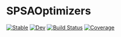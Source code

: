 # SPSAOptimizers

[![Stable](https://img.shields.io/badge/docs-stable-blue.svg)](https://kmsherbertvt.github.io/SPSAOptimizers.jl/stable/)
[![Dev](https://img.shields.io/badge/docs-dev-blue.svg)](https://kmsherbertvt.github.io/SPSAOptimizers.jl/dev/)
[![Build Status](https://github.com/kmsherbertvt/SPSAOptimizers.jl/actions/workflows/CI.yml/badge.svg?branch=main)](https://github.com/kmsherbertvt/SPSAOptimizers.jl/actions/workflows/CI.yml?query=branch%3Amain)
[![Coverage](https://codecov.io/gh/kmsherbertvt/SPSAOptimizers.jl/branch/main/graph/badge.svg)](https://codecov.io/gh/kmsherbertvt/SPSAOptimizers.jl)
